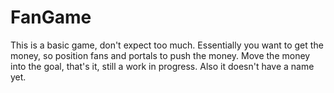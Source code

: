 # FanGame 
This is a basic game, don't expect too much. Essentially you want to get the money, so position fans and portals to push the money. Move the money into the goal, that's it, still a work in progress. Also it doesn't have a name yet.
